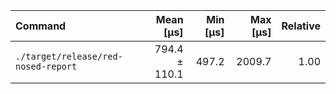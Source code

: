 | Command | Mean [µs] | Min [µs] | Max [µs] | Relative |
|:---|---:|---:|---:|---:|
| `./target/release/red-nosed-report` | 794.4 ± 110.1 | 497.2 | 2009.7 | 1.00 |
